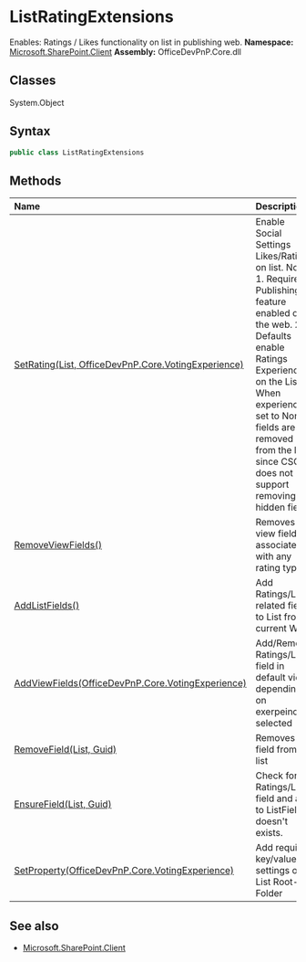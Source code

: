 # ListRatingExtensions
Enables: Ratings / Likes functionality on list in publishing web.
**Namespace:** [Microsoft.SharePoint.Client](Microsoft.SharePoint.Client.md)
**Assembly:** OfficeDevPnP.Core.dll
## Classes
System.Object
## Syntax
```C#
public class ListRatingExtensions
```
## Methods
|**Name**|**Description**|
|:-----|:-----|
| [SetRating(List, OfficeDevPnP.Core.VotingExperience)](ListRatingExtensionsSetRatingListOfficeDevPnP.Core.VotingExperience.md) | Enable Social Settings Likes/Ratings on list. Note: 1. Requires Publishing feature enabled on the web. 2. Defaults enable Ratings Experience on the List 3. When experience set to None, fields are not removed from the list since CSOM does not support removing hidden fields
| [RemoveViewFields()](ListRatingExtensionsRemoveViewFields.md) | Removes the view fields associated with any rating type
| [AddListFields()](ListRatingExtensionsAddListFields.md) | Add Ratings/Likes related fields to List from current Web
| [AddViewFields(OfficeDevPnP.Core.VotingExperience)](ListRatingExtensionsAddViewFieldsOfficeDevPnP.Core.VotingExperience.md) | Add/Remove Ratings/Likes field in default view depending on exerpeince selected
| [RemoveField(List, Guid)](ListRatingExtensionsRemoveFieldListGuid.md) | Removes a field from a list
| [EnsureField(List, Guid)](ListRatingExtensionsEnsureFieldListGuid.md) | Check for Ratings/Likes field and add to ListField if doesn't exists.
| [SetProperty(OfficeDevPnP.Core.VotingExperience)](ListRatingExtensionsSetPropertyOfficeDevPnP.Core.VotingExperience.md) | Add required key/value settings on List Root-Folder
## See also
- [Microsoft.SharePoint.Client](Microsoft.SharePoint.Client.md)
